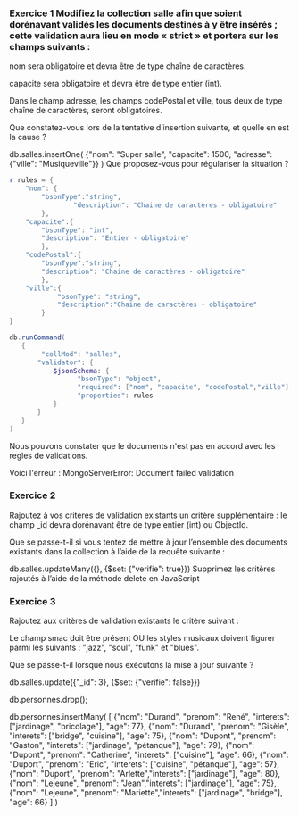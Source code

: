 ### Exercice 1 Modifiez la collection salle afin que soient dorénavant validés les documents destinés à y être insérés ; cette validation aura lieu en mode « strict » et portera sur les champs suivants :

nom sera obligatoire et devra être de type chaîne de caractères.

capacite sera obligatoire et devra être de type entier (int).

Dans le champ adresse, les champs codePostal et ville, tous deux de type chaîne de caractères, seront obligatoires.

Que constatez-vous lors de la tentative d’insertion suivante, et quelle en est la cause ?

db.salles.insertOne( 
{"nom": "Super salle", "capacite": 1500, "adresse": {"ville": "Musiqueville"}} 
) 
Que proposez-vous pour régulariser la situation ?

```powershell
r rules = {
	"nom": {
		"bsonType":"string",
        		"description": "Chaine de caractères - obligatoire"
		},
	"capacite":{
		"bsonType": "int",
		"description": "Entier - obligatoire"
		},
	"codePostal":{
		"bsonType":"string",
		"description": "Chaine de caractères - obligatoire"
		},
    "ville":{
		    "bsonType": "string",	
		    "description":"Chaine de caractères - obligatoire"
		}
}

db.runCommand(
   {
        "collMod": "salles",
       "validator": {
           $jsonSchema: {
                 "bsonType": "object",
                 "required": ["nom", "capacite", "codePostal","ville"],
                 "properties": rules
           }
       }
   }
)
```

Nous pouvons constater que le documents n'est pas en accord avec les regles de validations.

Voici l'erreur :
MongoServerError: Document failed validation

### Exercice 2

Rajoutez à vos critères de validation existants un critère supplémentaire : le champ _id devra dorénavant être de type entier (int) ou ObjectId.

Que se passe-t-il si vous tentez de mettre à jour l’ensemble des documents existants dans la collection à l’aide de la requête suivante :

db.salles.updateMany({}, {$set: {"verifie": true}}) 
Supprimez les critères rajoutés à l’aide de la méthode delete en JavaScript

### Exercice 3

Rajoutez aux critères de validation existants le critère suivant :

Le champ smac doit être présent OU les styles musicaux doivent figurer parmi les suivants : "jazz", "soul", "funk" et "blues".

Que se passe-t-il lorsque nous exécutons la mise à jour suivante ?

db.salles.update({"_id": 3}, {$set: {"verifie": false}})


db.personnes.drop();   

  db.personnes.insertMany(   [ {"nom": "Durand", "prenom": "René", "interets": ["jardinage", "bricolage"], "age": 77},  {"nom": "Durand", "prenom": "Gisèle", "interets": ["bridge", "cuisine"], "age": 75},  {"nom": "Dupont", "prenom": "Gaston", "interets": ["jardinage",   "pétanque"], "age": 79},  {"nom": "Dupont", "prenom": "Catherine", "interets": ["cuisine"], "age": 66},  {"nom": "Duport", "prenom": "Eric", "interets": ["cuisine", "pétanque"], "age": 57},  {"nom": "Duport", "prenom": "Arlette","interets": ["jardinage"], "age": 80},  {"nom": "Lejeune", "prenom": "Jean","interets": ["jardinage"], "age": 75},  {"nom": "Lejeune", "prenom": "Mariette","interets": ["jardinage", "bridge"], "age": 66}  ]  )  

 